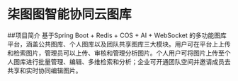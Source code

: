 # 柒图图智能协同云图库
##项目简介
基于Spring Boot + Redis + COS + AI + WebSocket 的多功能图库平台，涵盖公共图库、个人图库以及团队共享图库三大模块。用户可在平台上上传和检索图片，管理员可以上传、审核和管理分析图片。个人用户可将图片上传至个人图库进行批量管理、编辑、多维检索和分析；企业可开通团队空间并邀请成员去共享和实时协同编辑图片。
